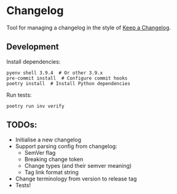 # Changelog

Tool for managing a changelog in the style of [Keep a Changelog](http://keepachangelog.com/en/1.0.0/).

## Development

Install dependencies:

```shell
pyenv shell 3.9.4  # Or other 3.9.x
pre-commit install  # Configure commit hooks
poetry install  # Install Python dependencies
```

Run tests:

```shell
poetry run inv verify
```

## TODOs:

- Initialise a new changelog
- Support parsing config from changelog:
    + SemVer flag
    + Breaking change token
    + Change types (and their semver meaning)
    + Tag link format string
- Change terminology from version to release tag
- Tests!